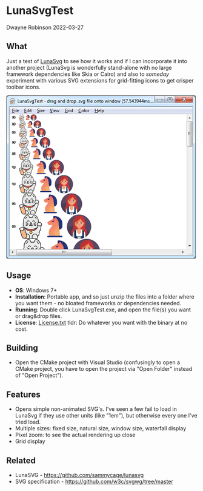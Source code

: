 # LunaSvgTest

Dwayne Robinson 2022-03-27

## What
Just a test of [LunaSvg](https://github.com/sammycage/lunasvg) to see how it works and if I can incorporate it into another project (LunaSvg is wonderfully stand-alone with no large framework dependencies like Skia or Cairo) and also to *someday* experiment with various SVG extensions for grid-fitting icons to get crisper toolbar icons.

![Image of LunaSvgTest](SvgLunaTestScreenshot.png)

## Usage
- **OS**: Windows 7+
- **Installation**: Portable app, and so just unzip the files into a folder where you want them - no bloated frameworks or dependencies needed.
- **Running**: Double click LunaSvgTest.exe, and open the file(s) you want or drag&drop files.
- **License**: [License.txt](License.txt) tldr: Do whatever you want with the binary at no cost.

## Building
- Open the CMake project with Visual Studio (confusingly to open a CMake project, you have to open the project via "Open Folder" instead of "Open Project").

## Features
- Opens simple non-animated SVG's. I've seen a few fail to load in LunaSvg if they use other units (like "1em"), but otherwise every one I've tried load.
- Multiple sizes: fixed size, natural size, window size, waterfall display
- Pixel zoom: to see the actual rendering up close
- Grid display

## Related

- LunaSVG - https://github.com/sammycage/lunasvg
- SVG specification - https://github.com/w3c/svgwg/tree/master
